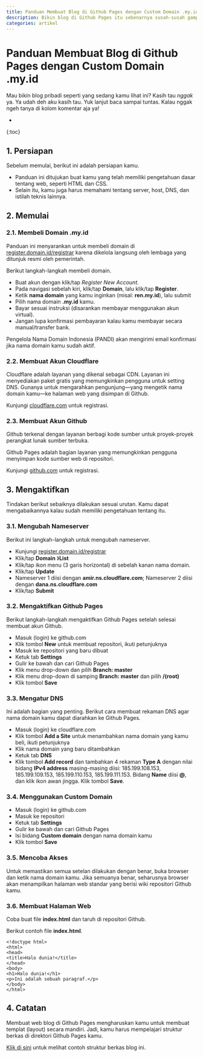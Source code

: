 ```yaml
---
title: Panduan Membuat Blog di Github Pages dengan Custom Domain .my.id
description: Bikin blog di Github Pages itu sebenarnya susah-susah gampang. Kamu mesti banyak belajar.
categories: artikel
---
```

# Panduan Membuat Blog di Github Pages dengan Custom Domain .my.id

Mau bikin blog pribadi seperti yang sedang kamu lihat ini? Kasih tau _nggak_ ya. Ya udah deh aku kasih tau. Yuk lanjut baca sampai tuntas. Kalau nggak ngeh tanya di kolom komentar aja ya!

* 
{:toc}

## 1. Persiapan

Sebelum memulai, berikut ini adalah persiapan kamu.

- Panduan ini ditujukan buat kamu yang telah memiliki pengetahuan dasar tentang web, seperti HTML dan CSS.
- Selain itu, kamu juga harus memahami tentang server, host, DNS, dan istilah teknis lainnya.

## 2. Memulai

### 2.1. Membeli Domain .my.id

Panduan ini menyarankan untuk membeli domain di [register.domain.id/registrar](https://register.domain.id/registrar) karena dikelola langsung oleh lembaga yang ditunjuk resmi oleh pemerintah.

Berikut langkah-langkah membeli domain.

- Buat akun dengan klik/tap *Register New Account*.
- Pada navigasi sebelah kiri, klik/tap **Domain**, lalu klik/tap **Register**.
- Ketik **nama domain** yang kamu inginkan (misal: **ren.my.id**), lalu submit
- Pilih nama domain **.my.id** kamu.
- Bayar sesuai instruksi (disarankan membayar menggunakan akun virtual).
- Jangan lupa konfirmasi pembayaran kalau kamu membayar secara manual/transfer bank.

Pengelola Nama Domain Indonesia (PANDI) akan mengirimi email konfirmasi jika nama domain kamu sudah aktif.

### 2.2. Membuat Akun Cloudflare

Cloudflare adalah layanan yang dikenal sebagai CDN. Layanan ini menyediakan paket gratis yang memungkinkan pengguna untuk setting DNS. Gunanya untuk mengarahkan pengunjung—yang mengetik nama domain kamu—ke halaman web yang disimpan di Github.

Kunjungi [cloudflare.com](https://cloudflare.com) untuk registrasi.

### 2.3. Membuat Akun Github

Github terkenal dengan layanan berbagi kode sumber untuk proyek-proyek perangkat lunak sumber terbuka.

Github Pages adalah bagian layanan yang memungkinkan pengguna menyimpan kode sumber web di repositori.

Kunjungi [github.com](https://github.com) untuk registrasi.

## 3. Mengaktifkan

Tindakan berikut sebaiknya dilakukan sesuai urutan. Kamu dapat mengabaikannya kalau sudah memiliki pengetahuan tentang itu.

### 3.1. Mengubah Nameserver

Berikut ini langkah-langkah untuk mengubah nameserver.

- Kunjungi [register.domain.id/registrar](https://register.domain.id/registrar)
- Klik/tap **Domain** 》**List**
- Klik/tap ikon menu (3 garis horizontal) di sebelah kanan nama domain.
- Klik/tap **Update**
- Nameserver 1 diisi dengan **amir.ns.cloudflare.com**; Nameserver 2 diisi dengan **dana.ns.cloudflare.com**
- Klik/tap **Submit**

### 3.2. Mengaktifkan Github Pages

Berikut langkah-langkah mengaktifkan Github Pages setelah selesai membuat akun Github.

- Masuk (login) ke github.com
- Klik tombol **New** untuk membuat repositori, ikuti petunjuknya
- Masuk ke repositori yang baru dibuat
- Ketuk tab **Settings**
- Gulir ke bawah dan cari Github Pages
- Klik menu drop-down dan pilih **Branch: master**
- Klik menu drop-down di samping **Branch: master** dan pilih **/(root)**
- Klik tombol **Save**

### 3.3. Mengatur DNS

Ini adalah bagian yang penting. Berikut cara membuat rekaman DNS agar nama domain kamu dapat diarahkan ke Github Pages.

- Masuk (login) ke cloudflare.com
- Klik tombol **Add a Site** untuk menambahkan nama domain yang kamu beli, ikuti petunjuknya
- Klik nama domain yang baru ditambahkan
- Ketuk tab **DNS**
- Klik tombol **Add record** dan tambahkan 4 rekaman **Type A** dengan nilai bidang **IPv4 address** masing-masing diisi: 185.199.108.153, 185.199.109.153, 185.199.110.153, 185.199.111.153. Bidang **Name** diisi **@**, dan klik ikon awan jingga. Klik tombol **Save**.

### 3.4. Menggunakan Custom Domain

- Masuk (login) ke github.com
- Masuk ke repositori
- Ketuk tab **Settings**
- Gulir ke bawah dan cari Github Pages
- Isi bidang **Custom domain** dengan nama domain kamu
- Klik tombol **Save**

### 3.5. Mencoba Akses

Untuk memastikan semua setelan dilakukan dengan benar, buka browser dan ketik nama domain kamu. Jika semuanya benar, seharusnya browser akan menampilkan halaman web standar yang berisi wiki repositori Github kamu.

### 3.6. Membuat Halaman Web

Coba buat file **index.html** dan taruh di repositori Github.

Berikut contoh file **index.html**.

```
<!doctype html>
<html>
<head>
<title>Halo dunia!</title>
</head>
<body>
<h1>Halo dunia!</h1>
<p>Ini adalah sebuah paragraf.</p>
</body>
</html>
```
## 4. Catatan

Membuat web blog di Github Pages mengharuskan kamu untuk membuat templat (layout) secara mandiri. Jadi, kamu harus mempelajari struktur berkas di direktori Github Pages kamu.

[Klik di sini](https://github.com/ren-id/me) untuk melihat contoh struktur berkas blog ini.
